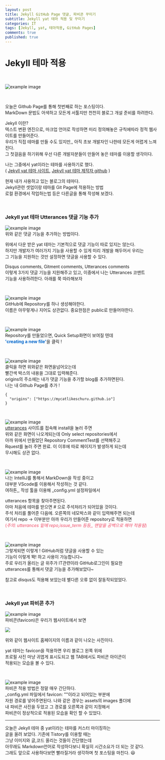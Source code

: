 ```yaml
---
layout: post
title: Jekyll GitHub Page 댓글, 파비콘 꾸미기
subtitle: Jekyll yat 테마 적용 및 꾸미기
categories: IT
tags: [Jekyll, yat, 테마적용, GitHub Pages]
comments: true
published: true 
---
```


# Jekyll 테마 적용  

<br/>  

![example image](https://jekyllrb.com/img/octojekyll.png)  

<br/>


오늘은 Github Page를 통해 첫번째로 하는 포스팅이다.  
MarkDown 문법도 어색하고 모든게 서툴지만 천천히 블로그 개설 준비를 하려한다.  

Jekyll 이란?  
텍스트 변환 엔진으로, 마크업 언어로 작성하면 미리 정의해놓은 규칙에따라 정적 웹사이트를 만들어준다.  
우리가 직접 테마를 만들 수도 있지만,, 아직 초보 개발자인 나한테 모든게 어렵게 느껴진다.  
그 첫걸음을 하기위해 우선 다른 개발자분들이 만들어 놓은 테마를 이용할 생각이다.  

나는 그중에서 yat이라는 테마를 사용하기로 했다.  
( [Jekyll yat 테마 사이트], [Jekyll yat 테마 제작자 github] )

현재 내가 사용하고 있는 블로그의 테마다.  
Jekyll관련 셋업이랑 테마를 Git Page에 적용하는 방법  
로컬 환경에서 작업하는법 등은 다른글을 통해 작성해 보겠다.

[Jekyll yat 테마 사이트]: https://jekyll-themes.com/jekyll-theme-yat/
[Jekyll yat 테마 제작자 github]: https://github.com/jeffreytse/jekyll-theme-yat

<br/>

### Jekyll yat 테마 Utterances 댓글 기능 추가

![example image](https://ifh.cc/g/BpXV1h.png)  
위와 같은 댓글 기능을 추가하는 방법이다.  

위에서 다운 받은 yat 테마는 기본적으로 댓글 기능이 따로 있지는 않는다.  
하지만 개발자가 여러가지 기능을 사용할 수 있게 미리 개발을 해두어서 우리는  
그 기능을 지원하는 것만 설정하면 댓글을 사용할 수 있다.  

Disqus comments, Gitment comments, Utterances comments  
이렇게 3가지 댓글 기능을 지원해주고 있고, 이중에서 나는 Utterances 코맨트  
기능을 사용하려한다. 아래를 쭉 따라해보자

<br/> 

![example image](https://ifh.cc/g/YV9G0L.png)  
GitHub에 Repository를 하나 생성해야한다.  
이름은 아무렇게나 지어도 상관없다. 중요한점은 public로 만들어야한다.

<br/> 

![example image](https://ifh.cc/g/C0C4x3.png)  
Repository를 만들었으면, Quick Setup화면이 보여질 텐데  
<span style="color:#0066CC">**'creating a new file'**</span>을 클릭 !

<br/> 

![example image](https://ifh.cc/g/nskSGt.png)  
클릭을 하면 위와같은 화면을넘어오는데  
빨간색 박스의 내용을 그대로 입력해준다.  
origins의 주소에는 내가 댓글 기능을 추가할 blog를 추가하면된다.  
나는 내 Github Page를 추가 !
```
{
  "origins": ["https://mycatlikeschuru.github.io"]
}
```

<br/> 

![example image](https://ifh.cc/g/HHFBBK.png)  
[utterances] 사이트를 접속해 install을 눌러 주면  
위와 같은 화면이 나오게되는데 Only select repositories에서  
아까 위에서 만들었던 Repository CommentTest를 선택해주고  
Rquest를 눌러 주면 완료. 이 이후에 따로 페이지가 발생하게 되는데  
무시해도 상관 없다.

[utterances]: https://github.com/apps/utterances
<br/>

![example image](https://ifh.cc/g/Cbkygc.png)  
나는 IntelliJ를 통해서 MarkDown을 작성 중이고  
대부분 VScode를 이용해서 작성하는 것 같다.  
여하튼,, 작성 툴을 이용해 _config.yml 설정파일에서  

utterances 항목을 찾아주면된다.  
아마 처음에 테마를 받으면 # 으로 주석처리가 되어있을 것이다.  
주석 처리를 풀어준 다음에. 오른쪽의 네모박스와 같이 입력해주면 되는데  
여기서 repo -> 이부분만 아까 우리가 만들어준 repository로 적용하면  
<span style="color:#F04965">(*주의: utterances 밑에 repo,issue_term 등등,, 맨앞을 공백으로 해야 적용됨*)</span>

<br/>  

![example image](https://ifh.cc/g/M2V3ps.png)  
그렇게되면 이렇게 ! GitHub처럼 댓글을 사용할 수 있는  
기능이 이렇게 똭! 하고 사용이 가능합니다~  
주로 우리가 올리는 글 위주가 IT관련이라 GitHub로그인이 필요한  
utterances를 통해서 댓글 기능을 추가해보았다~  

참고로 disqus도 적용해 보았는데 별다른 오류 없이 잘동작되었었다.


<br/>

### Jekyll yat 파비콘 추가

![example image](https://ifh.cc/g/pgWVFk.jpg)  
파비콘(favicon)은 우리가 웹사이트에서 보면  

<img src="https://ifh.cc/g/xAF0Qj.png" align="left">
<br/>  

위와 같이 웹사이트 홈페이지의 이름과 같이 나오는 사진이다.

yat 테마는 favicon을 적용하면 우리 블로그 왼쪽 위에  
프로필 사진 마냥 귀엽게 표시도되고 웹 TAB에서도 파비콘 아이콘이  
적용되는 모습을 볼 수 있다.

<br/>

![example image](https://ifh.cc/g/L2lDHM.png)  
파비콘 적용 방법은 정말 매우 간단하다.  
_config.yml 파일에서 favicon: ""이라고 되어있는 부분에  
자원 경로를 넣어주면된다. 나와 같은 경우는 assets의 images 폴더에  
내 파비콘 사진을 두었고 그 경로를 오른쪽과 같이 지정해서  
파비콘이 정상적으로 적용된 모습을 확인 할 수 있었다.


<hr/>

오늘은 Jekyll 테마 중 yat이라는 테마를 커스터 마이징하는  
글을 올려 보았다. 기존에 Tistory를 이용할 때는  
그냥 이미지와 글,코드 올리는 것들이 간단했는데  
아무래도 Markdown언어로 작성하다보니 확실히 시간소요가 더 되는 것 같다.  
그래도 앞으로 사용하다보면 빨라질거라 생각하며 첫 포스팅을 마친다. 😃